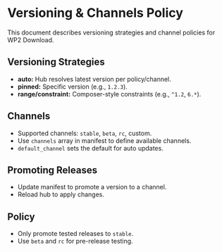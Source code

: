 # Versioning & Channels Policy

This document describes versioning strategies and channel policies for WP2 Download.

## Versioning Strategies
- **auto:** Hub resolves latest version per policy/channel.
- **pinned:** Specific version (e.g., `1.2.3`).
- **range/constraint:** Composer-style constraints (e.g., `^1.2`, `6.*`).

## Channels
- Supported channels: `stable`, `beta`, `rc`, custom.
- Use `channels` array in manifest to define available channels.
- `default_channel` sets the default for auto updates.

## Promoting Releases
- Update manifest to promote a version to a channel.
- Reload hub to apply changes.

## Policy
- Only promote tested releases to `stable`.
- Use `beta` and `rc` for pre-release testing.
